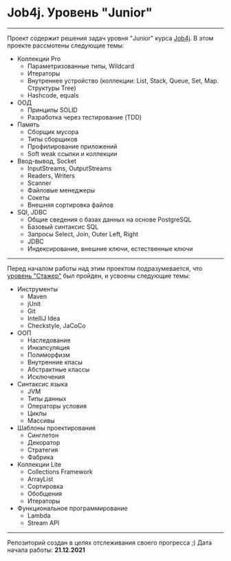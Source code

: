 # Job4j. Уровень "Junior"
___

Проект содержит решения задач уровня "Junior" курса [Job4j](https://job4j.ru/).
В этом проекте рассмотены следующие темы:

- Коллекции Pro
   - Параметризованные типы, Wildcard
   - Итераторы
   - Внутреннее устройство (коллекции: List, Stack, Queue, Set, Map. Структуры Tree)
   - Hashcode, equals
- ООД
   - Принципы SOLID
   - Разработка через тестирование (TDD)
- Память
   - Cборщик мусора
   - Типы сборщиков
   - Профилирование приложений
   - Soft weak ссылки и коллекции
- Ввод-вывод, Socket
  - InputStreams, OutputStreams
  - Readers, Writers
  - Scanner
  - Файловые менеджеры
  - Сокеты
  - Внешняя сортировка файлов
- SQl, JDBC
   - Общие сведения о базах данных на основе PostgreSQL
   - Базовый синтаксис SQL
   - Запросы Select, Join, Outer Left, Right
   - JDBC
   - Индексирование, внешние ключи, естественные ключи
---
   Перед началом работы над этим проектом подразумевается, что [уровень "Стажер"](https://github.com/applejesos/job4j_elementary) был пройден, и усвоены следующие темы:
- Инструменты
   - Maven
   - jUnit
   - Git
   - IntelliJ Idea
   - Сheckstyle, JaCoCo
- ООП
   - Наследование
   - Инкапсуляция
   - Полиморфизм
   - Внутренние класы
   - Абстрактные классы
   - Исключения
- Синтаксис языка
   - JVM
   - Типы данных
   - Операторы условия
   - Циклы
   - Массивы
- Шаблоны проектирования
   - Синглетон
   - Декоратор
   - Стратегия
   - Фабрика
- Коллекции Lite
   - Collections Framework
   - ArrayList
   - Сортировка
   - Обобщения
   - Итераторы
- Функциональное программирование
   - Lambda
   - Stream API
---
   Репозиторий создан в целях отслеживания своего прогресса ;) Дата начала работы: **21.12.2021**

   

